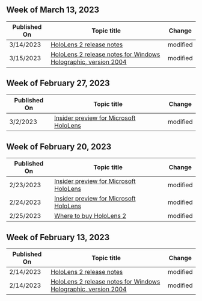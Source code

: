 <!-- This file is generated automatically each week. Changes made to this file will be overwritten.-->



## Week of March 13, 2023


| Published On |Topic title | Change |
|------|------------|--------|
| 3/14/2023 | [HoloLens 2 release notes](/hololens/hololens-release-notes) | modified |
| 3/15/2023 | [HoloLens 2 release notes for Windows Holographic, version 2004](/hololens/hololens-release-notes-2004) | modified |


## Week of February 27, 2023


| Published On |Topic title | Change |
|------|------------|--------|
| 3/2/2023 | [Insider preview for Microsoft HoloLens](/hololens/hololens-insider) | modified |


## Week of February 20, 2023


| Published On |Topic title | Change |
|------|------------|--------|
| 2/23/2023 | [Insider preview for Microsoft HoloLens](/hololens/hololens-insider) | modified |
| 2/24/2023 | [Insider preview for Microsoft HoloLens](/hololens/hololens-insider) | modified |
| 2/25/2023 | [Where to buy HoloLens 2](/hololens/hololens2-purchase) | modified |


## Week of February 13, 2023


| Published On |Topic title | Change |
|------|------------|--------|
| 2/14/2023 | [HoloLens 2 release notes](/hololens/hololens-release-notes) | modified |
| 2/14/2023 | [HoloLens 2 release notes for Windows Holographic, version 2004](/hololens/hololens-release-notes-2004) | modified |
